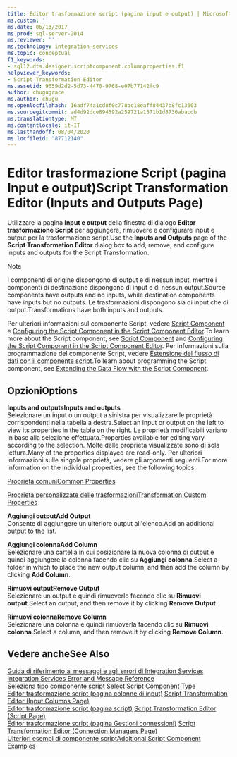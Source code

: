 ```yaml
---
title: Editor trasformazione script (pagina input e output) | Microsoft Docs
ms.custom: ''
ms.date: 06/13/2017
ms.prod: sql-server-2014
ms.reviewer: ''
ms.technology: integration-services
ms.topic: conceptual
f1_keywords:
- sql12.dts.designer.scriptcomponent.columnproperties.f1
helpviewer_keywords:
- Script Transformation Editor
ms.assetid: 9659d2d2-5d73-4470-9768-e07b77142fc9
author: chugugrace
ms.author: chugu
ms.openlocfilehash: 16adf74a1cd8f0c778bc18eaff84437b8fc13603
ms.sourcegitcommit: ad4d92dce894592a259721a1571b1d8736abacdb
ms.translationtype: MT
ms.contentlocale: it-IT
ms.lasthandoff: 08/04/2020
ms.locfileid: "87712140"
---
```

# <a name="script-transformation-editor-inputs-and-outputs-page"></a><span data-ttu-id="e6047-102">Editor trasformazione Script (pagina Input e output)</span><span class="sxs-lookup"><span data-stu-id="e6047-102">Script Transformation Editor (Inputs and Outputs Page)</span></span>
  <span data-ttu-id="e6047-103">Utilizzare la pagina **Input e output** della finestra di dialogo **Editor trasformazione Script** per aggiungere, rimuovere e configurare input e output per la trasformazione script.</span><span class="sxs-lookup"><span data-stu-id="e6047-103">Use the **Inputs and Outputs** page of the **Script Transformation Editor** dialog box to add, remove, and configure inputs and outputs for the Script Transformation.</span></span>  
  
> [!NOTE]  
>  <span data-ttu-id="e6047-104">I componenti di origine dispongono di output e di nessun input, mentre i componenti di destinazione dispongono di input e di nessun output.</span><span class="sxs-lookup"><span data-stu-id="e6047-104">Source components have outputs and no inputs, while destination components have inputs but no outputs.</span></span> <span data-ttu-id="e6047-105">Le trasformazioni dispongono sia di input che di output.</span><span class="sxs-lookup"><span data-stu-id="e6047-105">Transformations have both inputs and outputs.</span></span>  
  
 <span data-ttu-id="e6047-106">Per ulteriori informazioni sul componente Script, vedere [Script Component](data-flow/transformations/script-component.md) e [Configuring the Script Component in the Script Component Editor](extending-packages-scripting/data-flow-script-component/configuring-the-script-component-in-the-script-component-editor.md).</span><span class="sxs-lookup"><span data-stu-id="e6047-106">To learn more about the Script component, see [Script Component](data-flow/transformations/script-component.md) and [Configuring the Script Component in the Script Component Editor](extending-packages-scripting/data-flow-script-component/configuring-the-script-component-in-the-script-component-editor.md).</span></span> <span data-ttu-id="e6047-107">Per informazioni sulla programmazione del componente Script, vedere [Estensione del flusso di dati con il componente script](extending-packages-scripting/data-flow-script-component/extending-the-data-flow-with-the-script-component.md).</span><span class="sxs-lookup"><span data-stu-id="e6047-107">To learn about programming the Script component, see [Extending the Data Flow with the Script Component](extending-packages-scripting/data-flow-script-component/extending-the-data-flow-with-the-script-component.md).</span></span>  
  
## <a name="options"></a><span data-ttu-id="e6047-108">Opzioni</span><span class="sxs-lookup"><span data-stu-id="e6047-108">Options</span></span>  
 <span data-ttu-id="e6047-109">**Inputs and outputs**</span><span class="sxs-lookup"><span data-stu-id="e6047-109">**Inputs and outputs**</span></span>  
 <span data-ttu-id="e6047-110">Selezionare un input o un output a sinistra per visualizzare le proprietà corrispondenti nella tabella a destra.</span><span class="sxs-lookup"><span data-stu-id="e6047-110">Select an input or output on the left to view its properties in the table on the right.</span></span> <span data-ttu-id="e6047-111">Le proprietà modificabili variano in base alla selezione effettuata.</span><span class="sxs-lookup"><span data-stu-id="e6047-111">Properties available for editing vary according to the selection.</span></span> <span data-ttu-id="e6047-112">Molte delle proprietà visualizzate sono di sola lettura.</span><span class="sxs-lookup"><span data-stu-id="e6047-112">Many of the properties displayed are read-only.</span></span> <span data-ttu-id="e6047-113">Per ulteriori informazioni sulle singole proprietà, vedere gli argomenti seguenti.</span><span class="sxs-lookup"><span data-stu-id="e6047-113">For more information on the individual properties, see the following topics.</span></span>  
  
 [<span data-ttu-id="e6047-114">Proprietà comuni</span><span class="sxs-lookup"><span data-stu-id="e6047-114">Common Properties</span></span>](../../2014/integration-services/common-properties.md)  
  
 [<span data-ttu-id="e6047-115">Proprietà personalizzate delle trasformazioni</span><span class="sxs-lookup"><span data-stu-id="e6047-115">Transformation Custom Properties</span></span>](data-flow/transformations/transformation-custom-properties.md)  
  
 <span data-ttu-id="e6047-116">**Aggiungi output**</span><span class="sxs-lookup"><span data-stu-id="e6047-116">**Add Output**</span></span>  
 <span data-ttu-id="e6047-117">Consente di aggiungere un ulteriore output all'elenco.</span><span class="sxs-lookup"><span data-stu-id="e6047-117">Add an additional output to the list.</span></span>  
  
 <span data-ttu-id="e6047-118">**Aggiungi colonna**</span><span class="sxs-lookup"><span data-stu-id="e6047-118">**Add Column**</span></span>  
 <span data-ttu-id="e6047-119">Selezionare una cartella in cui posizionare la nuova colonna di output e quindi aggiungere la colonna facendo clic su **Aggiungi colonna**.</span><span class="sxs-lookup"><span data-stu-id="e6047-119">Select a folder in which to place the new output column, and then add the column by clicking **Add Column**.</span></span>  
  
 <span data-ttu-id="e6047-120">**Rimuovi output**</span><span class="sxs-lookup"><span data-stu-id="e6047-120">**Remove Output**</span></span>  
 <span data-ttu-id="e6047-121">Selezionare un output e quindi rimuoverlo facendo clic su **Rimuovi output**.</span><span class="sxs-lookup"><span data-stu-id="e6047-121">Select an output, and then remove it by clicking **Remove Output**.</span></span>  
  
 <span data-ttu-id="e6047-122">**Rimuovi colonna**</span><span class="sxs-lookup"><span data-stu-id="e6047-122">**Remove Column**</span></span>  
 <span data-ttu-id="e6047-123">Selezionare una colonna e quindi rimuoverla facendo clic su **Rimuovi colonna**.</span><span class="sxs-lookup"><span data-stu-id="e6047-123">Select a column, and then remove it by clicking **Remove Column**.</span></span>  
  
## <a name="see-also"></a><span data-ttu-id="e6047-124">Vedere anche</span><span class="sxs-lookup"><span data-stu-id="e6047-124">See Also</span></span>  
 <span data-ttu-id="e6047-125">[Guida di riferimento ai messaggi e agli errori di Integration Services](../../2014/integration-services/integration-services-error-and-message-reference.md) </span><span class="sxs-lookup"><span data-stu-id="e6047-125">[Integration Services Error and Message Reference](../../2014/integration-services/integration-services-error-and-message-reference.md) </span></span>  
 <span data-ttu-id="e6047-126">[Seleziona tipo componente script](../../2014/integration-services/select-script-component-type.md) </span><span class="sxs-lookup"><span data-stu-id="e6047-126">[Select Script Component Type](../../2014/integration-services/select-script-component-type.md) </span></span>  
 <span data-ttu-id="e6047-127">[Editor trasformazione script &#40;pagina colonne di input&#41;](../../2014/integration-services/script-transformation-editor-input-columns-page.md) </span><span class="sxs-lookup"><span data-stu-id="e6047-127">[Script Transformation Editor &#40;Input Columns Page&#41;](../../2014/integration-services/script-transformation-editor-input-columns-page.md) </span></span>  
 <span data-ttu-id="e6047-128">[Editor trasformazione script &#40;pagina script&#41;](../../2014/integration-services/script-transformation-editor-script-page.md) </span><span class="sxs-lookup"><span data-stu-id="e6047-128">[Script Transformation Editor &#40;Script Page&#41;](../../2014/integration-services/script-transformation-editor-script-page.md) </span></span>  
 <span data-ttu-id="e6047-129">[Editor trasformazione script &#40;pagina Gestioni connessioni&#41;](../../2014/integration-services/script-transformation-editor-connection-managers-page.md) </span><span class="sxs-lookup"><span data-stu-id="e6047-129">[Script Transformation Editor &#40;Connection Managers Page&#41;](../../2014/integration-services/script-transformation-editor-connection-managers-page.md) </span></span>  
 [<span data-ttu-id="e6047-130">Ulteriori esempi di componente script</span><span class="sxs-lookup"><span data-stu-id="e6047-130">Additional Script Component Examples</span></span>](extending-packages-scripting-data-flow-script-component-examples/additional-script-component-examples.md)  
  
  
